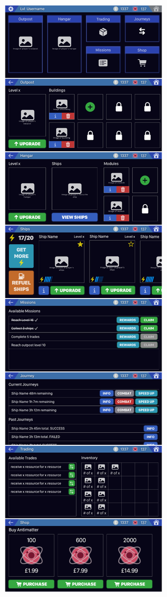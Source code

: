 ![](media/initial-designs/start.png)
![](media/initial-designs/outpost.png)
![](media/initial-designs/hangar.png)
![](media/initial-designs/ships.png)
![](media/initial-designs/missions.png)
![](media/initial-designs/journeys.png)
![](media/initial-designs/trading.png)
![](media/initial-designs/shop.png)
